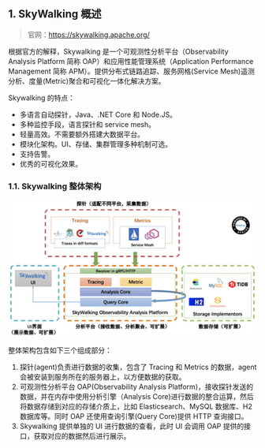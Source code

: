 ## 1. SkyWalking 概述

> 官网：https://skywalking.apache.org/

根据官方的解释，Skywalking 是一个可观测性分析平台（Observability Analysis Platform 简称 OAP）和应用性能管理系统（Application Performance Management 简称 APM）。提供分布式链路追踪、服务网格(Service Mesh)遥测分析、度量(Metric)聚合和可视化一体化解决方案。

Skywalking 的特点：

- 多语言自动探针，Java、.NET Core 和 Node.JS。
- 多种监控手段，语言探针和 service mesh。
- 轻量高效。不需要额外搭建大数据平台。
- 模块化架构。UI、存储、集群管理多种机制可选。
- 支持告警。
- 优秀的可视化效果。

### 1.1. Skywalking 整体架构

![](images/375512722246235.jpg)

整体架构包含如下三个组成部分：

1. 探针(agent)负责进行数据的收集，包含了 Tracing 和 Metrics 的数据，agent 会被安装到服务所在的服务器上，以方便数据的获取。
2. 可观测性分析平台 OAP(Observability Analysis Platform)，接收探针发送的数据，并在内存中使用分析引擎（Analysis Core)进行数据的整合运算，然后将数据存储到对应的存储介质上，比如 Elasticsearch、MySQL 数据库、H2 数据库等。同时 OAP 还使用查询引擎(Query Core)提供 HTTP 查询接口。
3. Skywalking 提供单独的 UI 进行数据的查看，此时 UI 会调用 OAP 提供的接口，获取对应的数据然后进行展示。

